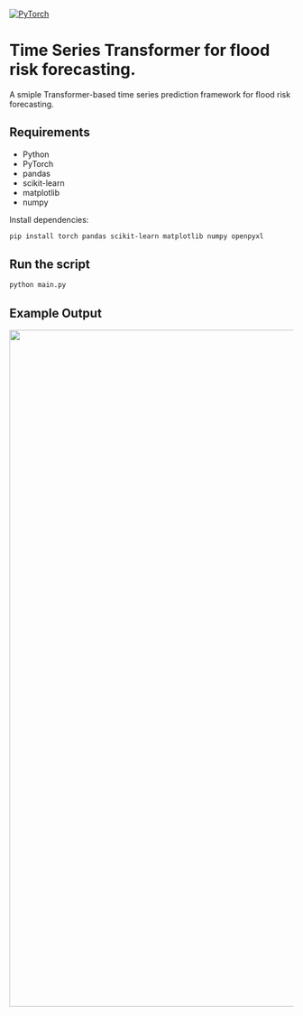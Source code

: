 [![PyTorch](https://img.shields.io/badge/PyTorch-2.3.1-red.svg)](https://pytorch.org)

# Time Series Transformer for flood risk forecasting.
A smiple Transformer-based time series prediction framework for flood risk forecasting.
## Requirements

- Python
- PyTorch
- pandas
- scikit-learn
- matplotlib
- numpy

Install dependencies:
```bash
pip install torch pandas scikit-learn matplotlib numpy openpyxl
```
## Run the script 
```bash
python main.py
```
## Example Output
<div align="center">
  <img src="./asserts/mambayolo.jpg" width="1200px"/>
</div>
